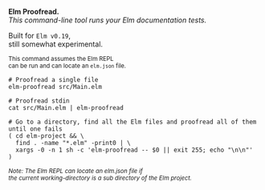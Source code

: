 __Elm Proofread.__  
_This command-line tool runs your Elm documentation tests._

Built for `Elm v0.19`,  
still somewhat experimental.

<small>This command assumes the Elm REPL  
can be run and can locate an `elm.json` file.</small>


```shell
# Proofread a single file
elm-proofread src/Main.elm

# Proofread stdin
cat src/Main.elm | elm-proofread

# Go to a directory, find all the Elm files and proofread all of them until one fails
( cd elm-project && \
  find . -name "*.elm" -print0 | \
  xargs -0 -n 1 sh -c 'elm-proofread -- $0 || exit 255; echo "\n\n"'
)
```

<small>_Note: The Elm REPL can locate an elm.json file if  
the current working-directory is a sub directory of the Elm project._</small>
